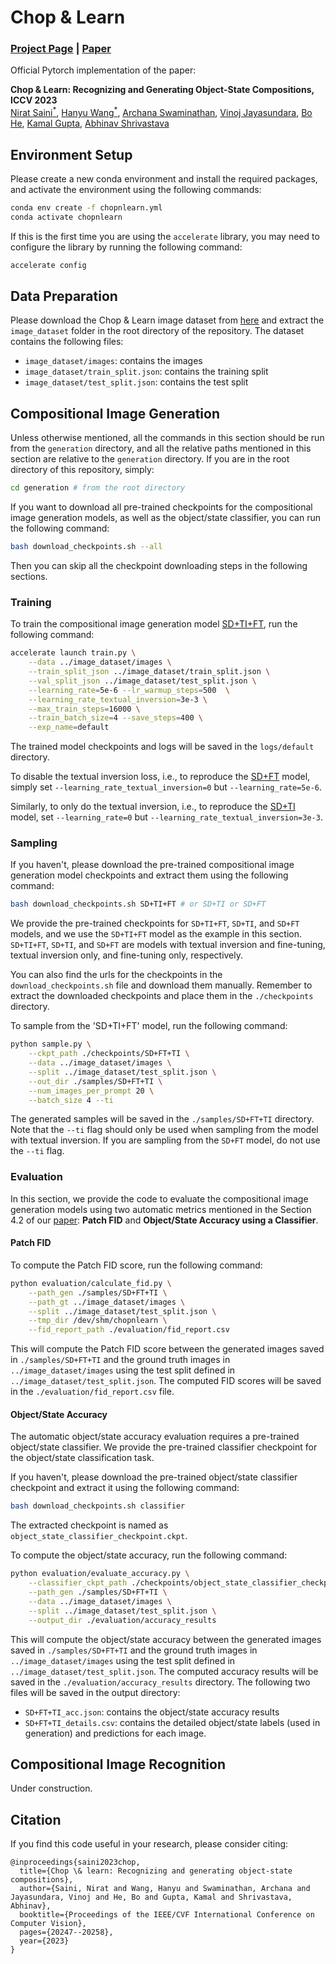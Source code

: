 # Chop & Learn

### [Project Page](https://chopnlearn.github.io/) | [Paper](https://arxiv.org/pdf/2309.14339)

Official Pytorch implementation of the paper:

**Chop & Learn: Recognizing and Generating Object-State Compositions, ICCV 2023**<br>
[Nirat Saini<sup>*</sup>](https://www.cs.umd.edu/~nirat/),
[Hanyu Wang<sup>*</sup>](https://hywang66.github.io/),
[Archana Swaminathan](https://archana1998.github.io/),
[Vinoj Jayasundara](https://vinojjayasundara.github.io/),
[Bo He](https://boheumd.github.io/),
[Kamal Gupta](https://kampta.github.io/),
[Abhinav Shrivastava](https://www.cs.umd.edu/~abhinav/)

## Environment Setup

Please create a new conda environment and install the required packages, and activate the environment using the following commands:

```bash
conda env create -f chopnlearn.yml
conda activate chopnlearn
```

If this is the first time you are using the `accelerate` library, you may need to configure the library by running the following command:

```bash
accelerate config
```

## Data Preparation
Please download the Chop & Learn image dataset from [here](https://obj.umiacs.umd.edu/chopnlearn/chopnlearn_dataset_index.html) and extract the `image_dataset` folder in the root directory of the repository. The dataset contains the following files:
- `image_dataset/images`: contains the images
- `image_dataset/train_split.json`: contains the training split
- `image_dataset/test_split.json`: contains the test split


## Compositional Image Generation

Unless otherwise mentioned, all the commands in this section should be run from the `generation` directory, and all the relative paths mentioned in this section are relative to the `generation` directory.
If you are in the root directory of this repository, simply:

```bash
cd generation # from the root directory
```

If you want to download all pre-trained checkpoints for the compositional image generation models, as well as the object/state classifier, you can run the following command:
```bash
bash download_checkpoints.sh --all
```
Then you can skip all the checkpoint downloading steps in the following sections.


### Training
To train the compositional image generation model [SD+TI+FT](https://chopnlearn.github.io/#:~:text=Inversion%20%2B%20Fine%2Dtuning%20(-,SD%20%2B%20TI%20%2B%20FT,-)), run the following command:

```bash
accelerate launch train.py \
    --data ../image_dataset/images \
    --train_split_json ../image_dataset/train_split.json \
    --val_split_json ../image_dataset/test_split.json \
    --learning_rate=5e-6 --lr_warmup_steps=500  \
    --learning_rate_textual_inversion=3e-3 \
    --max_train_steps=16000 \
    --train_batch_size=4 --save_steps=400 \
    --exp_name=default 
```

The trained model checkpoints and logs will be saved in the `logs/default` directory.

To disable the textual inversion loss, i.e., to reproduce the [SD+FT](https://chopnlearn.github.io/#:~:text=Stable%20Diffusion%20%2B%20Fine%2Dtuning) model, simply set `--learning_rate_textual_inversion=0` but `--learning_rate=5e-6`.

Similarly, to only do the textual inversion, i.e., to reproduce the [SD+TI](https://chopnlearn.github.io/#:~:text=Diffusion%20%2B%20Textual%20Inversion%20(-,SD%20%2B%20TI,-)) model, set `--learning_rate=0` but `--learning_rate_textual_inversion=3e-3`.

### Sampling

If you haven't, please download the pre-trained compositional image generation model checkpoints and extract them using the following command:

```bash
bash download_checkpoints.sh SD+TI+FT # or SD+TI or SD+FT
```
We provide the pre-trained checkpoints for `SD+TI+FT`, `SD+TI`, and `SD+FT` models, and we use the `SD+TI+FT` model as the example in this section.
`SD+TI+FT`, `SD+TI`, and `SD+FT` are models with textual inversion and fine-tuning, textual inversion only, and fine-tuning only, respectively.

You can also find the urls for the checkpoints in the `download_checkpoints.sh` file and download them manually. Remember to extract the downloaded checkpoints and place them in the `./checkpoints` directory.


To sample from the 'SD+TI+FT' model, run the following command:

```bash
python sample.py \
    --ckpt_path ./checkpoints/SD+FT+TI \
    --data ../image_dataset/images \
    --split ../image_dataset/test_split.json \
    --out_dir ./samples/SD+FT+TI \
    --num_images_per_prompt 20 \
    --batch_size 4 --ti
```

The generated samples will be saved in the `./samples/SD+FT+TI` directory. Note that the `--ti` flag should only be used when sampling from the model with textual inversion. If you are sampling from the `SD+FT` model, do not use the `--ti` flag.

### Evaluation

In this section, we provide the code to evaluate the compositional image generation models using two automatic metrics mentioned in the Section 4.2 of our [paper](https://arxiv.org/pdf/2309.14339): **Patch FID** and **Object/State Accuracy using a Classifier**.

#### Patch FID

To compute the Patch FID score, run the following command:

```bash
python evaluation/calculate_fid.py \
    --path_gen ./samples/SD+FT+TI \
    --path_gt ../image_dataset/images \
    --split ../image_dataset/test_split.json \
    --tmp_dir /dev/shm/chopnlearn \
    --fid_report_path ./evaluation/fid_report.csv
```

This will compute the Patch FID score between the generated images saved in `./samples/SD+FT+TI` and the ground truth images in `../image_dataset/images` using the test split defined in `../image_dataset/test_split.json`. The computed FID scores will be saved in the `./evaluation/fid_report.csv` file.

#### Object/State Accuracy

The automatic object/state accuracy evaluation requires a pre-trained object/state classifier. We provide the pre-trained classifier checkpoint for the object/state classification task. 
<!-- Please download the checkpoint from [here](), extract it, and place it in the `./checkpoints` directory.  -->
If you haven't, please download the pre-trained object/state classifier checkpoint and extract it using the following command:

```bash
bash download_checkpoints.sh classifier
```

The extracted checkpoint is named as `object_state_classifier_checkpoint.ckpt`.

To compute the object/state accuracy, run the following command:

```bash
python evaluation/evaluate_accuracy.py \
    --classifier_ckpt_path ./checkpoints/object_state_classifier_checkpoint.ckpt \
    --path_gen ./samples/SD+FT+TI \
    --data ../image_dataset/images \
    --split ../image_dataset/test_split.json \
    --output_dir ./evaluation/accuracy_results
```

This will compute the object/state accuracy between the generated images saved in `./samples/SD+FT+TI` and the ground truth images in `../image_dataset/images` using the test split defined in `../image_dataset/test_split.json`. The computed accuracy results will be saved in the `./evaluation/accuracy_results` directory. The following two files will be saved in the output directory:
- `SD+FT+TI_acc.json`: contains the object/state accuracy results
- `SD+FT+TI_details.csv`: contains the detailed object/state labels (used in generation) and predictions for each image.

## Compositional Image Recognition

Under construction.


## Citation

If you find this code useful in your research, please consider citing:

```
@inproceedings{saini2023chop,
  title={Chop \& learn: Recognizing and generating object-state compositions},
  author={Saini, Nirat and Wang, Hanyu and Swaminathan, Archana and Jayasundara, Vinoj and He, Bo and Gupta, Kamal and Shrivastava, Abhinav},
  booktitle={Proceedings of the IEEE/CVF International Conference on Computer Vision},
  pages={20247--20258},
  year={2023}
}
```
